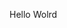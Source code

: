 Hello Wolrd





























































































































































































































































































































































































































































































































































































































































































































































































































































































































































































































































































































































































































































































































































































































































































































































































































































































































































































































































































































































































































































































































































































































































































































































































































































































































































































































































































































































































































































































































































































































































































































































